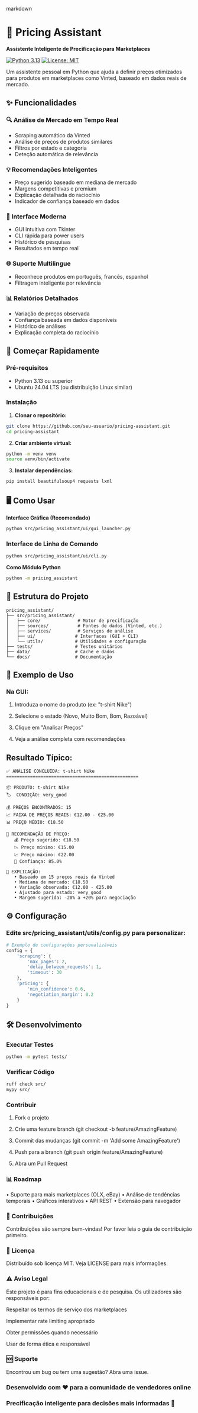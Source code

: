markdown
# 🎯 Pricing Assistant

**Assistente Inteligente de Precificação para Marketplaces**

[![Python 3.13](https://img.shields.io/badge/Python-3.13+-blue.svg)](https://www.python.org/downloads/)
[![License: MIT](https://img.shields.io/badge/License-MIT-yellow.svg)](https://opensource.org/licenses/MIT)

Um assistente pessoal em Python que ajuda a definir preços otimizados para produtos em marketplaces como Vinted, baseado em dados reais de mercado.

## ✨ Funcionalidades

### 🔍 Análise de Mercado em Tempo Real
- Scraping automático da Vinted
- Análise de preços de produtos similares  
- Filtros por estado e categoria
- Deteção automática de relevância

### 💡 Recomendações Inteligentes
- Preço sugerido baseado em mediana de mercado
- Margens competitivas e premium
- Explicação detalhada do raciocínio
- Indicador de confiança baseado em dados

### 🎨 Interface Moderna
- GUI intuitiva com Tkinter
- CLI rápida para power users
- Histórico de pesquisas
- Resultados em tempo real

### 🌐 Suporte Multilingue
- Reconhece produtos em português, francês, espanhol
- Filtragem inteligente por relevância

### 📊 Relatórios Detalhados
- Variação de preços observada
- Confiança baseada em dados disponíveis
- Histórico de análises
- Explicação completa do raciocínio

## 🚀 Começar Rapidamente

### Pré-requisitos
- Python 3.13 ou superior
- Ubuntu 24.04 LTS (ou distribuição Linux similar)

### Instalação

1. **Clonar o repositório:**
```bash
git clone https://github.com/seu-usuario/pricing-assistant.git
cd pricing-assistant 
```

2. **Criar ambiente virtual:**
```bash
python -m venv venv
source venv/bin/activate
```

3. **Instalar dependências:**
```bash
pip install beautifulsoup4 requests lxml
```

## 🖥️ Como Usar
**Interface Gráfica (Recomendado)**
```bash
python src/pricing_assistant/ui/gui_launcher.py
```
### Interface de Linha de Comando
```bash
python src/pricing_assistant/ui/cli.py
```
**Como Módulo Python**
```bash
python -m pricing_assistant
```
## 📁 Estrutura do Projeto
```text
pricing_assistant/
├── src/pricing_assistant/
│   ├── core/              # Motor de precificação
│   ├── sources/           # Fontes de dados (Vinted, etc.)
│   ├── services/          # Serviços de análise
│   ├── ui/               # Interfaces (GUI + CLI)
│   └── utils/            # Utilidades e configuração
├── tests/                # Testes unitários
├── data/                 # Cache e dados
└── docs/                 # Documentação
```

## 🎯 Exemplo de Uso
### Na GUI:

1. Introduza o nome do produto (ex: "t-shirt Nike")

2. Selecione o estado (Novo, Muito Bom, Bom, Razoável)

3. Clique em "Analisar Preços"

4. Veja a análise completa com recomendações

## Resultado Típico:
```text
✅ ANÁLISE CONCLUÍDA: t-shirt Nike
==================================================

📦 PRODUTO: t-shirt Nike
🏷️  CONDIÇÃO: very_good

💰 PREÇOS ENCONTRADOS: 15
📈 FAIXA DE PREÇOS REAIS: €12.00 - €25.00
📊 PREÇO MÉDIO: €18.50

🎯 RECOMENDAÇÃO DE PREÇO:
   💰 Preço sugerido: €18.50
   📉 Preço mínimo: €15.00
   📈 Preço máximo: €22.00
   🎯 Confiança: 85.0%

🧠 EXPLICAÇÃO:
   • Baseado em 15 preços reais da Vinted
   • Mediana de mercado: €18.50
   • Variação observada: €12.00 - €25.00
   • Ajustado para estado: very_good
   • Margem sugerida: -20% a +20% para negociação
```

## ⚙️ Configuração
### **Edite src/pricing_assistant/utils/config.py para personalizar:**

```python
# Exemplo de configurações personalizáveis
config = {
    'scraping': {
        'max_pages': 2,
        'delay_between_requests': 1,
        'timeout': 30
    },
    'pricing': {
        'min_confidence': 0.6,
        'negotiation_margin': 0.2
    }
}
```

## 🛠️ Desenvolvimento
### **Executar Testes**
```bash
python -m pytest tests/
```
### **Verificar Código**
```bash
ruff check src/
mypy src/
```
### Contribuir

1. Fork o projeto

2. Crie uma feature branch (git checkout -b feature/AmazingFeature)

3. Commit das mudanças (git commit -m 'Add some AmazingFeature')

4. Push para a branch (git push origin feature/AmazingFeature)

5. Abra um Pull Request

### 📊 Roadmap

• Suporte para mais marketplaces (OLX, eBay)
• Análise de tendências temporais
• Gráficos interativos
• API REST
• Extensão para navegador

### 🤝 Contribuições
Contribuições são sempre bem-vindas! Por favor leia o guia de contribuição primeiro.

### 📄 Licença
Distribuído sob licença MIT. Veja LICENSE para mais informações.

### ⚠️ Aviso Legal
Este projeto é para fins educacionais e de pesquisa. Os utilizadores são responsáveis por:

Respeitar os termos de serviço dos marketplaces

Implementar rate limiting apropriado

Obter permissões quando necessário

Usar de forma ética e responsável

### 🆘 Suporte
Encontrou um bug ou tem uma sugestão? Abra uma issue.


### Desenvolvido com ❤️ para a comunidade de vendedores online

### Precificação inteligente para decisões mais informadas 🎯